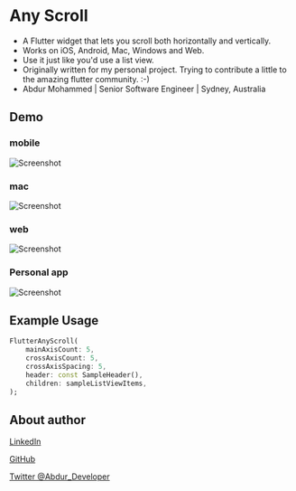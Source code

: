 # Any Scroll

* A Flutter widget that lets you scroll both horizontally and vertically. 
* Works on iOS, Android, Mac, Windows and Web. 
* Use it just like you'd use a list view. 
* Originally written for my personal project. Trying to contribute a little to the amazing flutter community. :-)
* Abdur Mohammed | Senior Software Engineer | Sydney, Australia

## Demo

### mobile

![Screenshot](https://github.com/AbdurM/flutter_any_scroll/blob/main/demo/any_scroll_iPhone.gif)

### mac

![Screenshot](https://github.com/AbdurM/flutter_any_scroll/blob/main/demo/any_scroll_mac.gif)


### web

![Screenshot](https://github.com/AbdurM/flutter_any_scroll/blob/main/demo/any_scroll_web.png)

### Personal app

![Screenshot](https://github.com/AbdurM/flutter_any_scroll/blob/main/demo/any_scroll_example.gif)


## Example Usage
```dart
FlutterAnyScroll(
    mainAxisCount: 5,
    crossAxisCount: 5,
    crossAxisSpacing: 5,
    header: const SampleHeader(),
    children: sampleListViewItems,
);
```

## About author

<a class="github-button" href="https://linkedin.com/in/knowabdur" aria-label="LinkedIn">LinkedIn</a>

<a class="github-button" href="https://github.com/AbdurM" aria-label="GitHub">GitHub</a>

<a class="github-button" href="https://twitter.com/Abdur_Developer" aria-label="Twitter @Abdur_Developer">Twitter @Abdur_Developer</a>
